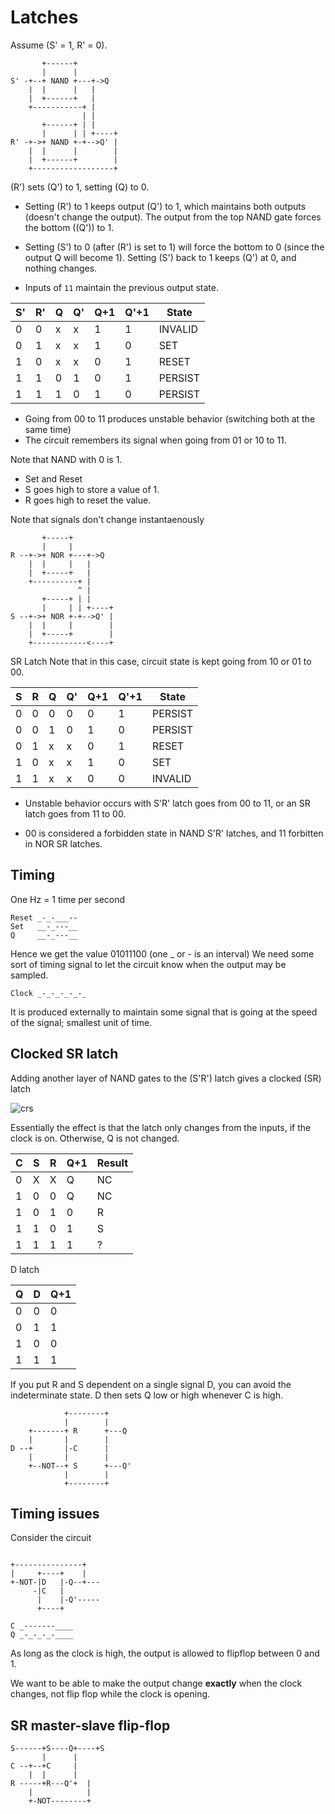 # Latches

Assume \(S' = 1, R' = 0\).
```
       +------+
       |      |
S' -+--+ NAND +---+->Q
    |  |      |   |
    |  +------+   |
    +-----------+ |
                | |
       +------+ | |
       |      | | +----+
R' -+->+ NAND +-+-->Q' |
    |  |      |        |
    |  +------+        |
    +------------------+
```

\(R'\) sets \(Q'\) to 1, setting \(Q\) to 0.
* Setting \(R'\) to 1 keeps output \(Q'\) to 1, which maintains both outputs (doesn't change the output). The output from the top NAND gate forces the bottom (\(Q'\)) to 1.
  
* Setting \(S'\) to 0 (after \(R'\) is set to 1) will force the bottom to 0 (since the output Q will become 1). Setting \(S'\) back to 1 keeps \(Q'\) at 0, and nothing changes.
* Inputs of `11` maintain the previous output state.

|S'|R'|Q|Q'|Q+1|Q'+1|State|
|-|-|-|-|-|-|-|
|0|0|x|x|1|1|INVALID|
|0|1|x|x|1|0|SET|
|1|0|x|x|0|1|RESET|
|1|1|0|1|0|1|PERSIST|
|1|1|1|0|1|0|PERSIST|

* Going from 00 to 11 produces unstable behavior (switching both at the same time)
* The circuit remembers its signal when going from 01 or 10 to 11.


Note that NAND with 0 is 1.

* Set and Reset
* S goes high to store a value of 1.
* R goes high to reset the value.
  
Note that signals don't change instantaenously
```
       +-----+
       |     |
R --+->+ NOR +---+->Q
    |  |     |   |
    |  +-----+   |
    +----------+ |
               ^ |
       +-----+ | |
       |     | | +----+
S --+->+ NOR +-+-->Q' |
    |  |     |        |
    |  +-----+        |
    +------------<----+
```

SR Latch
Note that in this case, circuit state is kept going from 10 or 01 to 00.

|S|R|Q|Q'|Q+1|Q'+1|State|
|-|-|-|-|-|-|-|
|0|0|0|0|0|1|PERSIST|
|0|0|1|0|1|0|PERSIST|
|0|1|x|x|0|1|RESET|
|1|0|x|x|1|0|SET|
|1|1|x|x|0|0|INVALID|


* Unstable behavior occurs with S'R' latch goes from 00 to 11, or an SR latch goes from 11 to 00.

* 00 is considered a forbidden state in NAND S'R' latches, and 11 forbitten in NOR SR latches.

## Timing

One Hz = 1 time per second

```
Reset _-_-___--
Set   __-_---__
Q     __-_---__
```
Hence we get the value 01011100 (one _ or - is an interval)
We need some sort of timing signal to let the circuit know when the output may be sampled.

```
Clock _-_-_-_-_-_
```

It is produced externally to maintain some signal that is going at the speed of the signal; smallest unit of time.


## Clocked SR latch

Adding another layer of NAND gates to the \(S'R'\) latch gives a clocked \(SR\) latch

![crs](https://i.stack.imgur.com/YErQ1.png)

Essentially the effect is that the latch only changes from the inputs, if the clock is on. Otherwise, Q is not changed.

|C|S|R|Q+1|Result|
|-|-|-|-|-|
|0|X|X|Q|NC|
|1|0|0|Q|NC|
|1|0|1|0|R|
|1|1|0|1|S|
|1|1|1|1|?|Undefined|

D latch


|Q|D|Q+1|
|-|-|-|
|0|0|0|
|0|1|1|
|1|0|0|
|1|1|1|


If you put R and S dependent on a single signal D, you can avoid the indeterminate state. D then sets Q low or high whenever C is high.


```
            +--------+
            |        |
    +-------+ R      +---Q
    |       |        |
D --+       |-C      |
    |       |        |
    +--NOT--+ S      +---Q'
            |        |
            +--------+
```

## Timing issues

Consider the circuit

```

+---------------+
|     +----+    |
+-NOT-|D   |-Q--+---
     -|C   |
      |    |-Q'-----
      +----+
```

```
C _-------____
Q _-_-_-_-____
```
As long as the clock is high, the output is allowed to flipflop between 0 and 1.

We want to be able to make the output change **exactly** when the clock changes, not flip flop while the clock is opening.

## SR master-slave flip-flop

```
S------+S----Q+----+S
       |      |    
C --+--+C     |
    |  |      |
R -----+R---Q'+  |
    |            |
    +-NOT--------+
```